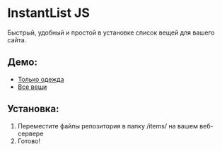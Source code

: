 # InstantList JS
Быстрый, удобный и простой в установке список вещей для вашего сайта.

## Демо:
* [Только одежда](https://123jjck.github.io/instantlist "Только одежда")
* [Все вещи](https://123jjck.github.io/instantlist/all_items.html "Все вещи")

## Установка:
 1. Переместите файлы репозитория в папку /items/ на вашем веб-сервере
 2. Готово!
